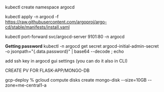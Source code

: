kubectl create namespace argocd

kubectl apply -n argocd -f https://raw.githubusercontent.com/argoproj/argo-cd/stable/manifests/install.yaml

kubectl port-forward svc/argocd-server 9101:80 -n argocd

**Getting password**
kubectl -n argocd get secret argocd-initial-admin-secret -o jsonpath="{.data.password}" | base64 --decode ; echo

add ssh key in argocd gui settings (you can do it also in CLI)


CREATE PV FOR FLASK-APP/MONGO-DB

gcp-deploy % gcloud compute disks create mongo-disk --size=10GB --zone=me-central1-a